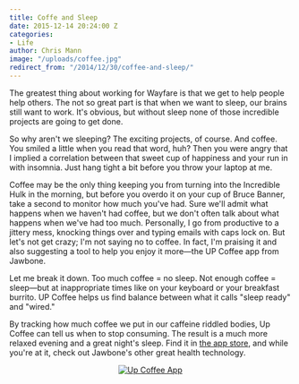 ```yaml
---
title: Coffe and Sleep
date: 2015-12-14 20:24:00 Z
categories:
- Life
author: Chris Mann
image: "/uploads/coffee.jpg"
redirect_from: "/2014/12/30/coffee-and-sleep/"
---
```


The greatest thing about working for Wayfare is that we get to help people help others. The not so great part is that when we want to sleep, our brains still want to work. It's obvious, but without sleep none of those incredible projects are going to get done.

So why aren't we sleeping? The exciting projects, of course. And coffee. You smiled a little when you read that word, huh? Then you were angry that I implied a correlation between that sweet cup of happiness and your run in with insomnia. Just hang tight a bit before you throw your laptop at me.

Coffee may be the only thing keeping you from turning into the Incredible Hulk in the morning, but before you overdo it on your cup of Bruce Banner, take a second to monitor how much you've had. Sure we'll admit what happens when we haven't had coffee, but we don't often talk about what happens when we've had too much. Personally, I  go from productive to a jittery mess, knocking things over and typing emails with caps lock on. But let's not get crazy; I'm not saying no to coffee. In fact, I'm praising it and also suggesting a tool to help you enjoy it more&mdash;the UP Coffee app from Jawbone.

Let me break it down. Too much coffee = no sleep. Not enough coffee = sleep&mdash;but at inappropriate times like on your keyboard or your breakfast burrito. UP Coffee helps us find balance between what it calls "sleep ready" and "wired."

By tracking how much coffee we put in our caffeine riddled bodies, Up Coffee can tell us when to stop consuming. The result is a much more relaxed evening and a great night's sleep. Find it in [the app store](https://itunes.apple.com/us/app/up-coffee/id828031130?mt=8), and while you're at it, check out Jawbone's other great health technology.

<div style="text-align: center"><a href="https://itunes.apple.com/us/app/up-coffee/id828031130?mt=8"><img src="/content/images/2015/03/upcoffee-2x.jpg" alt="Up Coffee App" style="max-width: 275px"></a></div>